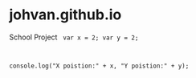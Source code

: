 # johvan.github.io
School Project
<code>
var x = 2;
var y = 2;

console.log("X poistion:" + x, "Y poistion:" + y);
</code>
